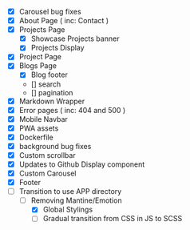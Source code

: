 - [x] Carousel bug fixes
- [x] About Page ( inc: Contact )
- [x] Projects Page
  - [x] Showcase Projects banner
  - [x] Projects Display
- [x] Project Page
- [x] Blogs Page
  - [x] Blog footer
  - [] search
  - [] pagination
- [x] Markdown Wrapper
- [x] Error pages ( inc: 404 and 500 )
- [x] Mobile Navbar
- [x] PWA assets
- [x] Dockerfile
- [x] background bug fixes
- [x] Custom scrollbar
- [x] Updates to Github Display component
- [x] Custom Carousel
- [x] Footer
- [ ] Transition to use APP directory
  - [ ] Removing Mantine/Emotion
    - [x] Global Stylings
    - [ ] Gradual transition from CSS in JS to SCSS